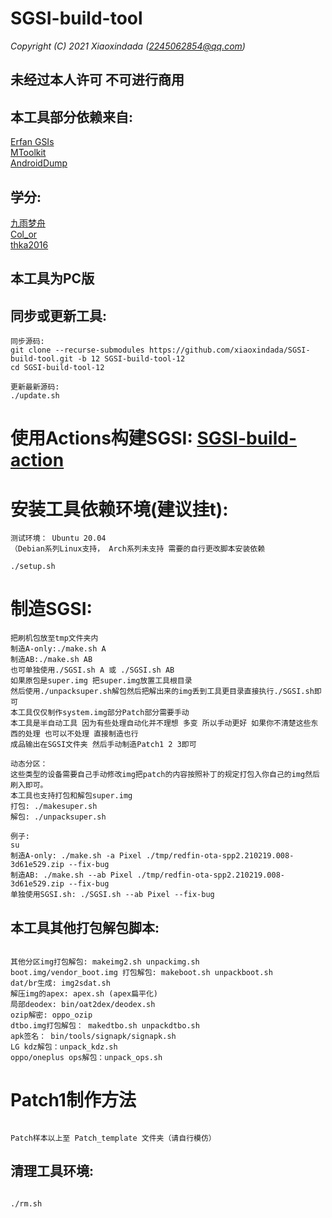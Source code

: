 # SGSI-build-tool

*Copyright (C) 2021 Xiaoxindada (2245062854@qq.com)*      

## 未经过本人许可 不可进行商用

## 本工具部分依赖来自:

[Erfan GSIs](https://github.com/erfanoabdi/ErfanGSIs)  
[MToolkit](https://github.com/Nightmare-MY)  
[AndroidDump](https://github.com/AndroidDump/dumper)  

## 学分:

[九雨梦舟](https://github.com/pomelohan)  
[Col_or](https://github.com/color597)  
[thka2016](https://github.com/thka2016)  

## 本工具为PC版

## 同步或更新工具:

```
同步源码:
git clone --recurse-submodules https://github.com/xiaoxindada/SGSI-build-tool.git -b 12 SGSI-build-tool-12
cd SGSI-build-tool-12

更新最新源码:
./update.sh
```

# 使用Actions构建SGSI: [SGSI-build-action](https://github.com/xiaoxindada/SGSI-build-action)  

# 安装工具依赖环境(建议挂t):

```
测试环境： Ubuntu 20.04
（Debian系列Linux支持， Arch系列未支持 需要的自行更改脚本安装依赖

./setup.sh  
```

# 制造SGSI:

```
把刷机包放至tmp文件夹内
制造A-only:./make.sh A
制造AB:./make.sh AB
也可单独使用./SGSI.sh A 或 ./SGSI.sh AB 
如果原包是super.img 把super.img放置工具根目录
然后使用./unpacksuper.sh解包然后把解出来的img丢到工具更目录直接执行./SGSI.sh即可
本工具仅仅制作system.img部分Patch部分需要手动
本工具是半自动工具 因为有些处理自动化并不理想 多变 所以手动更好 如果你不清楚这些东西的处理 也可以不处理 直接制造也行
成品输出在SGSI文件夹 然后手动制造Patch1 2 3即可

动态分区：
这些类型的设备需要自己手动修改img把patch的内容按照补丁的规定打包入你自己的img然后刷入即可。
本工具也支持打包和解包super.img
打包: ./makesuper.sh
解包: ./unpacksuper.sh

例子:
su
制造A-only: ./make.sh -a Pixel ./tmp/redfin-ota-spp2.210219.008-3d61e529.zip --fix-bug
制造AB: ./make.sh --ab Pixel ./tmp/redfin-ota-spp2.210219.008-3d61e529.zip --fix-bug
单独使用SGSI.sh: ./SGSI.sh --ab Pixel --fix-bug
```

## 本工具其他打包解包脚本:

```

其他分区img打包解包: makeimg2.sh unpackimg.sh
boot.img/vendor_boot.img 打包解包: makeboot.sh unpackboot.sh  
dat/br生成: img2sdat.sh
解压img的apex: apex.sh (apex扁平化)  
局部deodex: bin/oat2dex/deodex.sh
ozip解密: oppo_ozip
dtbo.img打包解包： makedtbo.sh unpackdtbo.sh
apk签名： bin/tools/signapk/signapk.sh  
LG kdz解包：unpack_kdz.sh
oppo/oneplus ops解包：unpack_ops.sh  

```

# Patch1制作方法

```

Patch样本以上至 Patch_template 文件夹（请自行模仿）

```

## 清理工具环境:

```

./rm.sh
```
